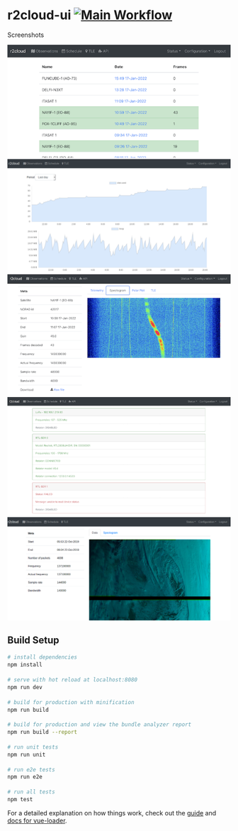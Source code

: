 # r2cloud-ui [![Main Workflow](https://github.com/dernasherbrezon/r2cloud-ui/actions/workflows/build.yml/badge.svg)](https://github.com/dernasherbrezon/r2cloud-ui/actions/workflows/build.yml)

Screenshots

![screen1](/doc/screen1.png?raw=true)
![screen2](/doc/screen2.png?raw=true)
![screen3](/doc/screen3.png?raw=true)
![screen4](/doc/screen4.png?raw=true)
![screen4](/doc/screen5.png?raw=true)

## Build Setup

``` bash
# install dependencies
npm install

# serve with hot reload at localhost:8080
npm run dev

# build for production with minification
npm run build

# build for production and view the bundle analyzer report
npm run build --report

# run unit tests
npm run unit

# run e2e tests
npm run e2e

# run all tests
npm test
```

For a detailed explanation on how things work, check out the [guide](http://vuejs-templates.github.io/webpack/) and [docs for vue-loader](http://vuejs.github.io/vue-loader). 

